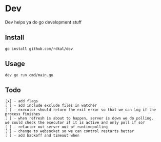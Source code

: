 Dev
===

Dev helps ya do go development stuff

Install
-------
```
go install github.com/rdkal/dev
```

Usage 
-----
```
dev go run cmd/main.go
```

Todo
----

```
[x] - add flags
[ ] - add include exclude files in watcher
[ ] - executor should return the exit error so that we can log if the process finishes
[ ] - when refresh is about to happen, server is down we do polling. we could check the executor if it is active and only poll if so?
[ ] - refactor out server out of runtimepolling
[ ] - change to websocket so we can control restarts better
[ ] - add backoff and timeout when 
```
